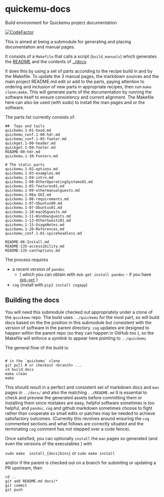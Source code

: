 # quickemu-docs
Build environment for Quickemu project documentation

[![CodeFactor](https://www.codefactor.io/repository/github/philclifford/quickemu-docs/badge/main)](https://www.codefactor.io/repository/github/philclifford/quickemu-docs/overview/main)

This is aimed at being a submodule for generating and placing
documentation and manual pages.

It consists of a `Makefile` that calls a script (`build_manuals`) which generates the [README](../README.md)
and the contents of [../docs](../docs)

It does this by using a set of parts according to the recipe build in and by the Makefile. To update the 3 manual pages, the markdown sources and
the main project README.md edit or add to the parts, paying attention to ordering and inclusion of new parts in appropriate recipes, then run `make clean;make`.  This will generate parts of the documentation by running the software itself to ensure consistency and current alignment.
The Makefile here can also be used (with sudo) to install the man pages and or the software.

The parts list currently consists of:

```text
##  Tops and tails
quickemu.1-01-head.md
quickemu_conf.1-00-hdr.md
quickemu_conf.1-05-footer.md
quickget.1-00-header.md
quickget.1-09-footer.md
README-00-hdr.md
quickemu.1-30-Footers.md

# The static parts
quickemu.1-02-options.md
quickemu.1-03-examples.md
quickemu.1-04-intro.md
quickemu.1-08-OtherOperatingSystems01.md
quickemu.1-05-features01.md
quickemu.1-09-othermanualguests.md
quickemu.1-06a-GUI.md
quickemu.1-06-requirements.md
quickemu.1-07-Ubuntus00.md
quickemu.1-07-Ubuntus01.md
quickemu.1-10-macOSguests.md
quickemu.1-11-Windowsguests.md
quickemu.1-13-OtherGuests01.md
quickemu.1-15-UsageNotes.md
quickemu.1-20-References.md
quickemu_conf.1-01-spiceheadless.md

README-06-Install.md
README-135-accessibility.md
README-135-confoptions.md

```

The process requires

* a recent version of `pandoc`
  * ( which you can obtain with `deb-get install pandoc` - if you have  [`deb-get`](https://github.com/wimpysworld/deb-get) )
* `cog` (install with `pip3 install cogapp`)

## Building the docs

You will need this submodule checked out appropriately under a clone of the `quickemu` repo.  The build uses `../quickemu` for the most part, so will build docs based on the the position in this submodule but consistent with the version of software in the parent directory. `cog` updates are designed to happen within the parent repo (so they can happen in GitHub too ), so the Makefile will enforce a symlink to appear here pointing to `../quickemu`

The general flow of the build is:

```

# in the `quickemu` clone
git pull # or checkout <branch> ...
cd build_docs
make clean
make

```

This should result in a perfect and consistent set of markdown docs and `man` pages in `../docs/` and also the matching `../README.md`
It is essential to check and preview the generated assets before
committing them or installing them since mistakes are easy, helpful software sometimes is too helpful, and `pandoc`, `cog` and github markdown sometimes choose to fight rather than cooperate so small edits or patches may be needed to achieve satisfactory outcomes. (Currently this revolves around ensuring the `cog` commented sections and what follows are correctly situated and the terminating `cog` comment has not stepped over a code fence).

Once satisfied, you can optionally `install` the `man` pages so generated (and even the versions of the executables ) with

`sudo make  install_{docs|bins}`
or
`sudo make install`

and/or if the parent is checked out on a branch for submiting or updating a PR upstream, then

```
cd ..
git add README.md docs/*
git commit
git push
```
